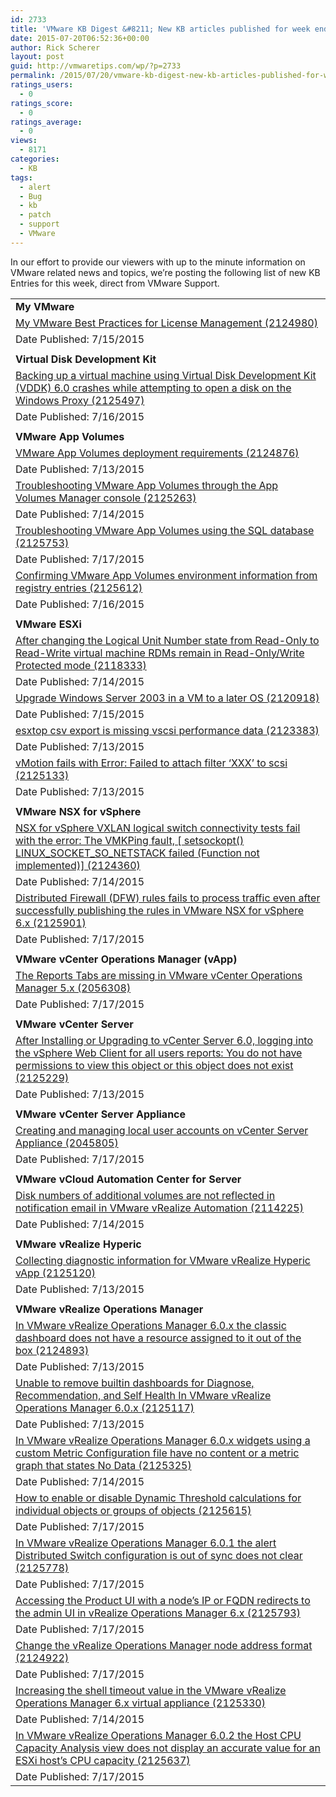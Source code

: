 ```yaml
---
id: 2733
title: 'VMware KB Digest &#8211; New KB articles published for week ending 7/18/15'
date: 2015-07-20T06:52:36+00:00
author: Rick Scherer
layout: post
guid: http://vmwaretips.com/wp/?p=2733
permalink: /2015/07/20/vmware-kb-digest-new-kb-articles-published-for-week-ending-71815/
ratings_users:
  - 0
ratings_score:
  - 0
ratings_average:
  - 0
views:
  - 8171
categories:
  - KB
tags:
  - alert
  - Bug
  - kb
  - patch
  - support
  - VMware
---
```

In our effort to provide our viewers with up to the minute information on VMware related news and topics, we&#8217;re posting the following list of new KB Entries for this week, direct from VMware Support.

<!--more-->

<table border="0" cellspacing="0" cellpadding="0">
  <tr>
    <td valign="top" width="727">
      <strong>My VMware</strong>
    </td>
  </tr>
  
  <tr>
    <td valign="top" width="727">
      <a href="http://vmw.re/1fYbPU4">My VMware Best Practices for License Management (2124980)</a>
    </td>
  </tr>
  
  <tr>
    <td valign="top" width="727">
      Date Published: 7/15/2015
    </td>
  </tr>
  
  <tr>
    <td valign="top" width="727">
    </td>
  </tr>
  
  <tr>
    <td valign="top" width="727">
      <strong>Virtual Disk Development Kit</strong>
    </td>
  </tr>
  
  <tr>
    <td valign="top" width="727">
      <a href="http://vmw.re/1KghVsQ">Backing up a virtual machine using Virtual Disk Development Kit (VDDK) 6.0 crashes while attempting to open a disk on the Windows Proxy (2125497)</a>
    </td>
  </tr>
  
  <tr>
    <td valign="top" width="727">
      Date Published: 7/16/2015
    </td>
  </tr>
  
  <tr>
    <td valign="top" width="727">
    </td>
  </tr>
  
  <tr>
    <td valign="top" width="727">
      <strong>VMware App Volumes</strong>
    </td>
  </tr>
  
  <tr>
    <td valign="top" width="727">
      <a href="http://vmw.re/1fYbPU8">VMware App Volumes deployment requirements (2124876)</a>
    </td>
  </tr>
  
  <tr>
    <td valign="top" width="727">
      Date Published: 7/13/2015
    </td>
  </tr>
  
  <tr>
    <td valign="top" width="727">
      <a href="http://vmw.re/1KghVJ6">Troubleshooting VMware App Volumes through the App Volumes Manager console (2125263)</a>
    </td>
  </tr>
  
  <tr>
    <td valign="top" width="727">
      Date Published: 7/14/2015
    </td>
  </tr>
  
  <tr>
    <td valign="top" width="727">
      <a href="http://vmw.re/1fYbS21">Troubleshooting VMware App Volumes using the SQL database (2125753)</a>
    </td>
  </tr>
  
  <tr>
    <td valign="top" width="727">
      Date Published: 7/17/2015
    </td>
  </tr>
  
  <tr>
    <td valign="top" width="727">
      <a href="http://vmw.re/1KghY7P">Confirming VMware App Volumes environment information from registry entries (2125612)</a>
    </td>
  </tr>
  
  <tr>
    <td valign="top" width="727">
      Date Published: 7/16/2015
    </td>
  </tr>
  
  <tr>
    <td valign="top" width="727">
    </td>
  </tr>
  
  <tr>
    <td valign="top" width="727">
      <strong>VMware ESXi</strong>
    </td>
  </tr>
  
  <tr>
    <td valign="top" width="727">
      <a href="http://vmw.re/1fYbQao">After changing the Logical Unit Number state from Read-Only to Read-Write virtual machine RDMs remain in Read-Only/Write Protected mode (2118333)</a>
    </td>
  </tr>
  
  <tr>
    <td valign="top" width="727">
      Date Published: 7/14/2015
    </td>
  </tr>
  
  <tr>
    <td valign="top" width="727">
      <a href="http://vmw.re/1KghY7R">Upgrade Windows Server 2003 in a VM to a later OS (2120918)</a>
    </td>
  </tr>
  
  <tr>
    <td valign="top" width="727">
      Date Published: 7/15/2015
    </td>
  </tr>
  
  <tr>
    <td valign="top" width="727">
      <a href="http://vmw.re/1fYbQaq">esxtop csv export is missing vscsi performance data (2123383)</a>
    </td>
  </tr>
  
  <tr>
    <td valign="top" width="727">
      Date Published: 7/13/2015
    </td>
  </tr>
  
  <tr>
    <td valign="top" width="727">
      <a href="http://vmw.re/1fYbQas">vMotion fails with Error: Failed to attach filter &#8216;XXX&#8217; to scsi (2125133)</a>
    </td>
  </tr>
  
  <tr>
    <td valign="top" width="727">
      Date Published: 7/13/2015
    </td>
  </tr>
  
  <tr>
    <td valign="top" width="727">
    </td>
  </tr>
  
  <tr>
    <td valign="top" width="727">
      <strong>VMware NSX for vSphere</strong>
    </td>
  </tr>
  
  <tr>
    <td valign="top" width="727">
      <a href="http://vmw.re/1fYbQau">NSX for vSphere VXLAN logical switch connectivity tests fail with the error: The VMKPing fault, [ setsockopt() LINUX_SOCKET_SO_NETSTACK failed (Function not implemented)] (2124360)</a>
    </td>
  </tr>
  
  <tr>
    <td valign="top" width="727">
      Date Published: 7/14/2015
    </td>
  </tr>
  
  <tr>
    <td valign="top" width="727">
      <a href="http://vmw.re/1fYbQaw">Distributed Firewall (DFW) rules fails to process traffic even after successfully publishing the rules in VMware NSX for vSphere 6.x (2125901)</a>
    </td>
  </tr>
  
  <tr>
    <td valign="top" width="727">
      Date Published: 7/17/2015
    </td>
  </tr>
  
  <tr>
    <td valign="top" width="727">
    </td>
  </tr>
  
  <tr>
    <td valign="top" width="727">
      <strong>VMware vCenter Operations Manager (vApp)</strong>
    </td>
  </tr>
  
  <tr>
    <td valign="top" width="727">
      <a href="http://vmw.re/1fYbQay">The Reports Tabs are missing in VMware vCenter Operations Manager 5.x (2056308)</a>
    </td>
  </tr>
  
  <tr>
    <td valign="top" width="727">
      Date Published: 7/17/2015
    </td>
  </tr>
  
  <tr>
    <td valign="top" width="727">
    </td>
  </tr>
  
  <tr>
    <td valign="top" width="727">
      <strong>VMware vCenter Server</strong>
    </td>
  </tr>
  
  <tr>
    <td valign="top" width="727">
      <a href="http://vmw.re/1KghVJc">After Installing or Upgrading to vCenter Server 6.0, logging into the vSphere Web Client for all users reports: You do not have permissions to view this object or this object does not exist (2125229)</a>
    </td>
  </tr>
  
  <tr>
    <td valign="top" width="727">
      Date Published: 7/13/2015
    </td>
  </tr>
  
  <tr>
    <td valign="top" width="727">
    </td>
  </tr>
  
  <tr>
    <td valign="top" width="727">
      <strong>VMware vCenter Server Appliance</strong>
    </td>
  </tr>
  
  <tr>
    <td valign="top" width="727">
      <a href="http://vmw.re/1KghVJe">Creating and managing local user accounts on vCenter Server Appliance (2045805)</a>
    </td>
  </tr>
  
  <tr>
    <td valign="top" width="727">
      Date Published: 7/17/2015
    </td>
  </tr>
  
  <tr>
    <td valign="top" width="727">
    </td>
  </tr>
  
  <tr>
    <td valign="top" width="727">
      <strong>VMware vCloud Automation Center for Server</strong>
    </td>
  </tr>
  
  <tr>
    <td valign="top" width="727">
      <a href="http://vmw.re/1fYbS2c">Disk numbers of additional volumes are not reflected in notification email in VMware vRealize Automation (2114225)</a>
    </td>
  </tr>
  
  <tr>
    <td valign="top" width="727">
      Date Published: 7/14/2015
    </td>
  </tr>
  
  <tr>
    <td valign="top" width="727">
    </td>
  </tr>
  
  <tr>
    <td valign="top" width="727">
      <strong>VMware vRealize Hyperic</strong>
    </td>
  </tr>
  
  <tr>
    <td valign="top" width="727">
      <a href="http://vmw.re/1KghVJg">Collecting diagnostic information for VMware vRealize Hyperic vApp (2125120)</a>
    </td>
  </tr>
  
  <tr>
    <td valign="top" width="727">
      Date Published: 7/13/2015
    </td>
  </tr>
  
  <tr>
    <td valign="top" width="727">
    </td>
  </tr>
  
  <tr>
    <td valign="top" width="727">
      <strong>VMware vRealize Operations Manager</strong>
    </td>
  </tr>
  
  <tr>
    <td valign="top" width="727">
      <a href="http://vmw.re/1KghY81">In VMware vRealize Operations Manager 6.0.x the classic dashboard does not have a resource assigned to it out of the box (2124893)</a>
    </td>
  </tr>
  
  <tr>
    <td valign="top" width="727">
      Date Published: 7/13/2015
    </td>
  </tr>
  
  <tr>
    <td valign="top" width="727">
      <a href="http://vmw.re/1KghVJk">Unable to remove builtin dashboards for Diagnose, Recommendation, and Self Health In VMware vRealize Operations Manager 6.0.x (2125117)</a>
    </td>
  </tr>
  
  <tr>
    <td valign="top" width="727">
      Date Published: 7/13/2015
    </td>
  </tr>
  
  <tr>
    <td valign="top" width="727">
      <a href="http://vmw.re/1KghVJo">In VMware vRealize Operations Manager 6.0.x widgets using a custom Metric Configuration file have no content or a metric graph that states No Data (2125325)</a>
    </td>
  </tr>
  
  <tr>
    <td valign="top" width="727">
      Date Published: 7/14/2015
    </td>
  </tr>
  
  <tr>
    <td valign="top" width="727">
      <a href="http://vmw.re/1KghVZE">How to enable or disable Dynamic Threshold calculations for individual objects or groups of objects (2125615)</a>
    </td>
  </tr>
  
  <tr>
    <td valign="top" width="727">
      Date Published: 7/17/2015
    </td>
  </tr>
  
  <tr>
    <td valign="top" width="727">
      <a href="http://vmw.re/1KghYoj">In VMware vRealize Operations Manager 6.0.1 the alert Distributed Switch configuration is out of sync does not clear (2125778)</a>
    </td>
  </tr>
  
  <tr>
    <td valign="top" width="727">
      Date Published: 7/17/2015
    </td>
  </tr>
  
  <tr>
    <td valign="top" width="727">
      <a href="http://vmw.re/1fYbS2j">Accessing the Product UI with a node&#8217;s IP or FQDN redirects to the admin UI in vRealize Operations Manager 6.x (2125793)</a>
    </td>
  </tr>
  
  <tr>
    <td valign="top" width="727">
      Date Published: 7/17/2015
    </td>
  </tr>
  
  <tr>
    <td valign="top" width="727">
      <a href="http://vmw.re/1fYbT68">Change the vRealize Operations Manager node address format (2124922)</a>
    </td>
  </tr>
  
  <tr>
    <td valign="top" width="727">
      Date Published: 7/17/2015
    </td>
  </tr>
  
  <tr>
    <td valign="top" width="727">
      <a href="http://vmw.re/1KghVZG">Increasing the shell timeout value in the VMware vRealize Operations Manager 6.x virtual appliance (2125330)</a>
    </td>
  </tr>
  
  <tr>
    <td valign="top" width="727">
      Date Published: 7/14/2015
    </td>
  </tr>
  
  <tr>
    <td valign="top" width="727">
      <a href="http://vmw.re/1KghYop">In VMware vRealize Operations Manager 6.0.2 the Host CPU Capacity Analysis view does not display an accurate value for an ESXi host&#8217;s CPU capacity (2125637)</a>
    </td>
  </tr>
  
  <tr>
    <td valign="top" width="727">
      Date Published: 7/17/2015
    </td>
  </tr>
</table>

<div class="feedflare">
</div>
